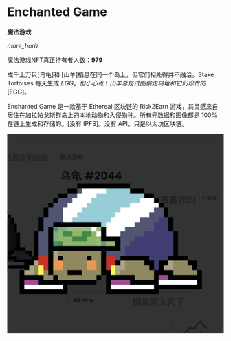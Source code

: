 # Enchanted Game

**魔法游戏**

*more_horiz*

魔法游戏NFT真正持有者人数：**979**

成千上万只[乌龟]和 [山羊]栖息在同一个岛上，但它们相处得并不融洽。Stake Tortoises 每天生成 $EGG。但小心点！山羊总是试图偷走乌龟和它们珍贵的[$EGG]。

Enchanted Game 是一款基于 Ethereal 区块链的 Risk2Earn 游戏，其灵感来自居住在加拉帕戈斯群岛上的本地动物和入侵物种。所有元数据和图像都是 100% 在链上生成和存储的。[没有 IPFS]。没有 API。只是以太坊区块链。

![nft](WX20220903-184153@2x.png)

